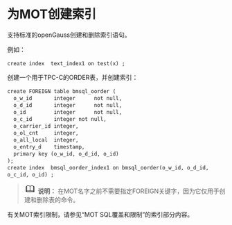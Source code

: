 # 为MOT创建索引<a name="ZH-CN_TOPIC_0289900796"></a>

支持标准的openGauss创建和删除索引语句。

例如：

```
create index  text_index1 on test(x) ;
```

创建一个用于TPC-C的ORDER表，并创建索引：

```
create FOREIGN table bmsql_oorder ( 
  o_w_id       integer      not null, 
  o_d_id       integer      not null, 
  o_id         integer      not null, 
  o_c_id       integer not null, 
  o_carrier_id integer,          
  o_ol_cnt     integer, 
  o_all_local  integer, 
  o_entry_d    timestamp, 
  primary key (o_w_id, o_d_id, o_id) 
); 
create index  bmsql_oorder_index1 on bmsql_oorder(o_w_id, o_d_id, o_c_id, o_id) ;
```

>![](public_sys-resources/icon-note.gif) **说明：** 
>在MOT名字之前不需要指定FOREIGN关键字，因为它仅用于创建和删除表的命令。

有关MOT索引限制，请参见“MOT SQL覆盖和限制”的索引部分内容。

